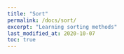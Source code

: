 ```yaml
---
title: "Sort"
permalink: /docs/sort/
excerpt: "Learning sorting methods"
last_modified_at: 2020-10-07
toc: true
---
```


